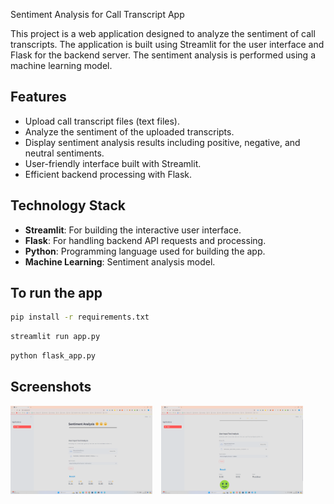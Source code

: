 Sentiment Analysis for Call Transcript App

This project is a web application designed to analyze the sentiment of call transcripts. The application is built using Streamlit for the user interface and Flask for the backend server. The sentiment analysis is performed using a machine learning model.

## Features

- Upload call transcript files (text files).
- Analyze the sentiment of the uploaded transcripts.
- Display sentiment analysis results including positive, negative, and neutral sentiments.
- User-friendly interface built with Streamlit.
- Efficient backend processing with Flask.

## Technology Stack

- **Streamlit**: For building the interactive user interface.
- **Flask**: For handling backend API requests and processing.
- **Python**: Programming language used for building the app.
- **Machine Learning**: Sentiment analysis model.

## To run the app

```bash
pip install -r requirements.txt
```

```bash
streamlit run app.py
```

```bash
python flask_app.py
```
## Screenshots

  <img src="images/app1.png" alt="Upload Screenshot" width="45%" style="display: inline-block; margin-right: 10px;" />
  <img src="images/app2.png" alt="Results Screenshot" width="45%" style="display: inline-block;" />